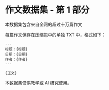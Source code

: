 # 作文数据集 - 第 1 部分

本数据集包含来自全网的超过十万篇作文

每篇作文保存在压缩包中的单独 TXT 中，格式如下：

```
---
标题：{标题}
日期：{日期}
作者：{作者}
---

{正文}
```

本数据集仅供教学或 AI 研究使用。

